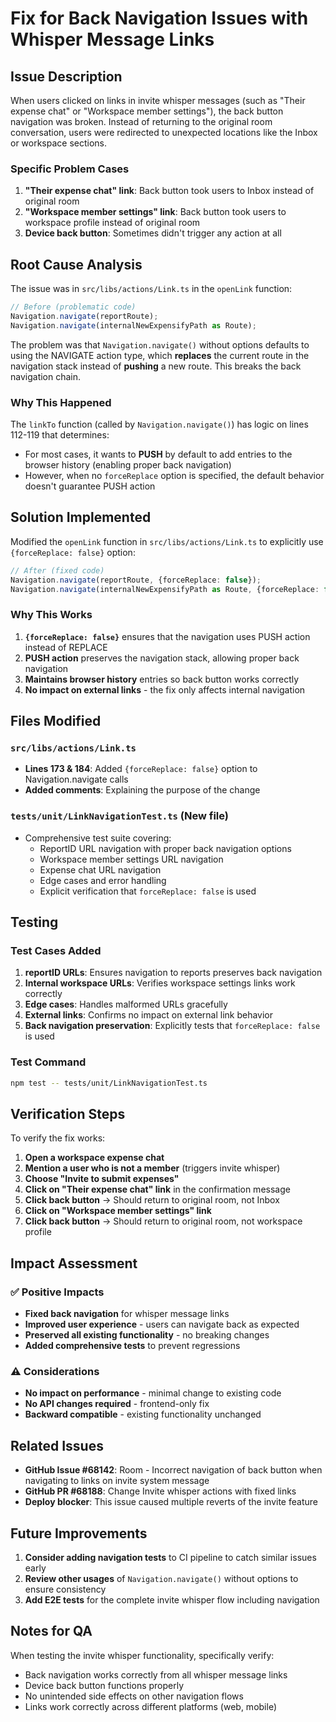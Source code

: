 # Fix for Back Navigation Issues with Whisper Message Links

## Issue Description

When users clicked on links in invite whisper messages (such as "Their expense chat" or "Workspace member settings"), the back button navigation was broken. Instead of returning to the original room conversation, users were redirected to unexpected locations like the Inbox or workspace sections.

### Specific Problem Cases
1. **"Their expense chat" link**: Back button took users to Inbox instead of original room
2. **"Workspace member settings" link**: Back button took users to workspace profile instead of original room
3. **Device back button**: Sometimes didn't trigger any action at all

## Root Cause Analysis

The issue was in `src/libs/actions/Link.ts` in the `openLink` function:

```typescript
// Before (problematic code)
Navigation.navigate(reportRoute);
Navigation.navigate(internalNewExpensifyPath as Route);
```

The problem was that `Navigation.navigate()` without options defaults to using the NAVIGATE action type, which **replaces** the current route in the navigation stack instead of **pushing** a new route. This breaks the back navigation chain.

### Why This Happened

The `linkTo` function (called by `Navigation.navigate()`) has logic on lines 112-119 that determines:
- For most cases, it wants to **PUSH** by default to add entries to the browser history (enabling proper back navigation)
- However, when no `forceReplace` option is specified, the default behavior doesn't guarantee PUSH action

## Solution Implemented

Modified the `openLink` function in `src/libs/actions/Link.ts` to explicitly use `{forceReplace: false}` option:

```typescript
// After (fixed code)
Navigation.navigate(reportRoute, {forceReplace: false});
Navigation.navigate(internalNewExpensifyPath as Route, {forceReplace: false});
```

### Why This Works

1. **`{forceReplace: false}`** ensures that the navigation uses PUSH action instead of REPLACE
2. **PUSH action** preserves the navigation stack, allowing proper back navigation
3. **Maintains browser history** entries so back button works correctly
4. **No impact on external links** - the fix only affects internal navigation

## Files Modified

### `src/libs/actions/Link.ts`
- **Lines 173 & 184**: Added `{forceReplace: false}` option to Navigation.navigate calls
- **Added comments**: Explaining the purpose of the change

### `tests/unit/LinkNavigationTest.ts` (New file)
- Comprehensive test suite covering:
  - ReportID URL navigation with proper back navigation options
  - Workspace member settings URL navigation
  - Expense chat URL navigation
  - Edge cases and error handling
  - Explicit verification that `forceReplace: false` is used

## Testing

### Test Cases Added
1. **reportID URLs**: Ensures navigation to reports preserves back navigation
2. **Internal workspace URLs**: Verifies workspace settings links work correctly
3. **Edge cases**: Handles malformed URLs gracefully
4. **External links**: Confirms no impact on external link behavior
5. **Back navigation preservation**: Explicitly tests that `forceReplace: false` is used

### Test Command
```bash
npm test -- tests/unit/LinkNavigationTest.ts
```

## Verification Steps

To verify the fix works:

1. **Open a workspace expense chat**
2. **Mention a user who is not a member** (triggers invite whisper)
3. **Choose "Invite to submit expenses"**
4. **Click on "Their expense chat" link** in the confirmation message
5. **Click back button** → Should return to original room, not Inbox
6. **Click on "Workspace member settings" link**
7. **Click back button** → Should return to original room, not workspace profile

## Impact Assessment

### ✅ Positive Impacts
- **Fixed back navigation** for whisper message links
- **Improved user experience** - users can navigate back as expected
- **Preserved all existing functionality** - no breaking changes
- **Added comprehensive tests** to prevent regressions

### ⚠️ Considerations
- **No impact on performance** - minimal change to existing code
- **No API changes required** - frontend-only fix
- **Backward compatible** - existing functionality unchanged

## Related Issues

- **GitHub Issue #68142**: Room - Incorrect navigation of back button when navigating to links on invite system message
- **GitHub PR #68188**: Change Invite whisper actions with fixed links
- **Deploy blocker**: This issue caused multiple reverts of the invite feature

## Future Improvements

1. **Consider adding navigation tests** to CI pipeline to catch similar issues early
2. **Review other usages** of `Navigation.navigate()` without options to ensure consistency
3. **Add E2E tests** for the complete invite whisper flow including navigation

## Notes for QA

When testing the invite whisper functionality, specifically verify:
- Back navigation works correctly from all whisper message links
- Device back button functions properly
- No unintended side effects on other navigation flows
- Links work correctly across different platforms (web, mobile)